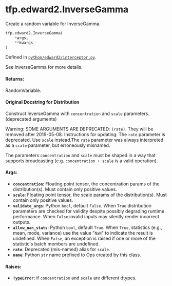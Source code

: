 <div itemscope itemtype="http://developers.google.com/ReferenceObject">
<meta itemprop="name" content="tfp.edward2.InverseGamma" />
<meta itemprop="path" content="Stable" />
</div>

# tfp.edward2.InverseGamma

Create a random variable for InverseGamma.

``` python
tfp.edward2.InverseGamma(
    *args,
    **kwargs
)
```



Defined in [`python/edward2/interceptor.py`](https://github.com/tensorflow/probability/tree/master/tensorflow_probability/python/edward2/interceptor.py).

<!-- Placeholder for "Used in" -->

See InverseGamma for more details.

#### Returns:
RandomVariable.


#### Original Docstring for Distribution

Construct InverseGamma with `concentration` and `scale` parameters. (deprecated arguments)

Warning: SOME ARGUMENTS ARE DEPRECATED: `(rate)`. They will be removed after 2019-05-08.
Instructions for updating:
The `rate` parameter is deprecated. Use `scale` instead.The `rate` parameter was always interpreted as a `scale` parameter, but erroneously misnamed.

The parameters `concentration` and `scale` must be shaped in a way that
supports broadcasting (e.g. `concentration + scale` is a valid operation).

#### Args:

* <b>`concentration`</b>: Floating point tensor, the concentration params of the
  distribution(s). Must contain only positive values.
* <b>`scale`</b>: Floating point tensor, the scale params of the distribution(s).
  Must contain only positive values.
* <b>`validate_args`</b>: Python `bool`, default `False`. When `True` distribution
  parameters are checked for validity despite possibly degrading runtime
  performance. When `False` invalid inputs may silently render incorrect
  outputs.
* <b>`allow_nan_stats`</b>: Python `bool`, default `True`. When `True`, statistics
  (e.g., mean, mode, variance) use the value "`NaN`" to indicate the
  result is undefined. When `False`, an exception is raised if one or
  more of the statistic's batch members are undefined.
* <b>`rate`</b>: Deprecated (mis-named) alias for `scale`.
* <b>`name`</b>: Python `str` name prefixed to Ops created by this class.



#### Raises:

* <b>`TypeError`</b>: if `concentration` and `scale` are different dtypes.